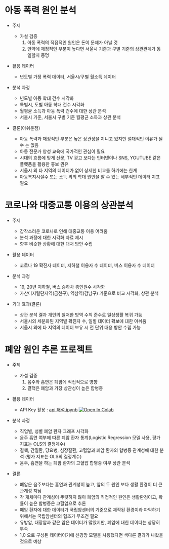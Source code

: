 # 아동 폭력 원인 분석
- 주제
  - 가설 검증
    1. 아동 폭력의 직접적인 원인은 돈이 문제가 아닐 것
    2. 만약에 재정적인 부분이 높다면 서울시 기준과 구별 기준의 상관관계가 동일할지 증명    

- 활용 데이터
  - 년도별 가정 폭력 데이터, 서울시/구별 월소득 데이터      

- 분석 과정
  - 년도별 아동 학대 건수 시각화
  - 특별시, 도별 아동 학대 건수 시각화
  - 월평균 소득과 아동 폭력 건수에 대한 상관 분석
  - 서울시 기준, 서울시 구별 기준 월평균 소득과 상관 분석 

- 결론(아쉬운점)
  - 아동 폭력과 재정적인 부분은 높은 상관성을 지니고 있지만 절대적인 이유가 될 수 는 없음
  - 아동 전문가 양성 교육에 국가적인 관심이 필요
  - 시대의 흐름에 맞게 신문, TV 광고 보다는 인터넷이나 SNS, YOUTUBE 같은 플랫폼을 활용한 홍보 권유
  - 서울시 외 타 지역의 데이터가 없어 상세한 비교를 하기에는 한계
  - 아동복지시설수 또는 소득 외의 학대 원인을 알 수 있는 세부적인 데이터 지표 필요




# 코로나와 대중교통 이용의 상관분석
- 주제 
  - 갑작스러운 코로나로 인해 대중교통 이용 어려움
  - 분석 과정에 대한 시각화 자료 제시
  - 향후 비슷한 상황에 대한 대처 방안 수립

- 활용 데이터 
  - 코로나 19 확진자 데이터, 지하철 이용자 수 데이터, 버스 이용자 수 데이터

- 분석 과정 
  - 19, 20년 지하철, 버스 승하차 총인원수 시각화
  - 가산디지털단지역(금천구), 역삼역(감남구) 기준으로 비교 시각화, 상관 분석

- 기대 효과(결론)
  - 상관 분석 결과 개인의 철저한 방역 수칙 준수로 일상생활 복귀 가능
  - 서울시의 세분화된 지역별 확진자 수, 일별 데이터 확보에 대한 아쉬움
  - 서울시 외에 타 지역의 데이터 보유 시 전 단위 대응 방안 수립 가능




# 폐암 원인 추론 프로젝트
- 주제
  - 가설 검증
     1. 음주와 흡연은 폐암에 직접적으로 영향
     2. 결핵은 폐암과 가장 상관성이 높은 합병증

- 활용 데이터 
  - API Key 활용 : [api 해석.ipynb](https://colab.research.google.com/drive/1-cmO6qiW4RMzkcJv2hOyDowMp5exOCET) [![Open In Colab](https://drive.google.com/file/d/1-cmO6qiW4RMzkcJv2hOyDowMp5exOCET/view?usp=sharing)](https://drive.google.com/file/d/1-cmO6qiW4RMzkcJv2hOyDowMp5exOCET/view?usp=sharing)
 
- 분석 과정
  - 직업별, 성별 폐암 환자 그래프 시각화
  - 음주 흡연 여부에 따른 폐암 환자 통계(Logistic Regression 모델 사용, 평가 지표는 OLS의 결정계수)
  - 결핵, 간질환, 당요병, 심장질환, 고혈압과 폐암 환자의 합병증 관계성에 대한 분석 (평가 지표는 OLS의 결정계수) 
  - 음주, 흡연을 하는 폐암 환자의 고혈압 합병증 여부 상관 분석

- 결론
  - 폐암은 음주보다는 흡연과 관계성이 높고, 앞의 두 원인 보다 생활 환경이 더 큰 관계성 지님
  - 각 개체마다 관계성이 뚜렷하지 않아 폐암의 직접적인 원인은 생활환경이고, 확률이 높은 합병증은 고혈압으로 추론
  - 폐암 환자에 대한 데이터가 국립암센터의 기준으로 제작된 환경이라 파악하기 위해서는 국립암센터의 협조가 무조건 필요 
  - 유방암, 대장암과 같은 암은 데이터가 많았지만, 폐암에 대한 데이터는 상당히 부족
  - 1,0 으로 구성된 데이터이기에 신경망 모델을 사용했다면 색다른 결과가 나왔을 것으로 예상


